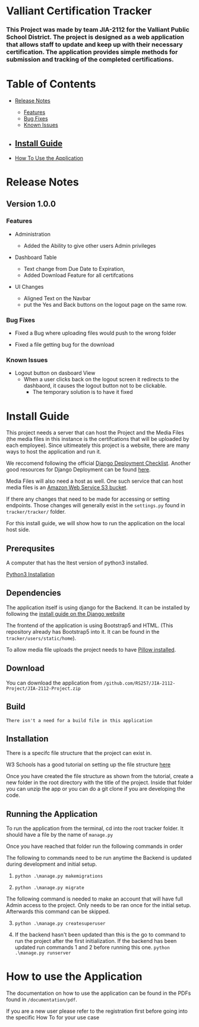 # Valliant Certification Tracker

### This Project was made by team JIA-2112 for the Valliant Public School District. The project is designed as a web application that allows staff to update and keep up with their necessary certification. The application provides simple methods for submission and tracking of the completed certifications. 

# Table of Contents

- [Release Notes](https://github.com/RS257/JIA-2112-Project#version-100)
  
  - [Features](https://github.com/RS257/JIA-2112-Project#features)
  - [Bug Fixes](https://github.com/RS257/JIA-2112-Project#bug-fixes)
  - [Known Issues](https://github.com/RS257/JIA-2112-Project#known-issues)
   
- [Install Guide](https://github.com/RS257/JIA-2112-Project#install-guide)
    - 
- [How To Use the Application]()





# Release Notes

## Version 1.0.0
### Features

- Administration
    - Added the Ability to give other users Admin privileges  

- Dashboard Table
    - Text change from Due Date to Expiration,
    - Added Download Feature for all certifcations

- UI Changes
    - Aligned Text on the Navbar
    - put the Yes and Back buttons on the logout page on the same row.
### Bug Fixes

- Fixed a Bug where uploading files would push to the wrong folder

- Fixed a file getting bug for the download 
### Known Issues 

- Logout button on dasboard View
    - When a user clicks back on the logout screen it redirects to the dashbaord, it causes the 
      logout button not to be clickable.
      - The temporary solution is to have it fixed  


# Install Guide

This project needs a server that can host the Project and the Media Files (the media files in this instance is the certifcations that will be uploaded by each employee). Since ultimeately this project is a website, there are many ways to host the application and run it.

We reccomend following the official [Django Deployment Checklist](https://docs.djangoproject.com/en/4.1/howto/deployment/checklist/).
Another good resources for Django Deployment can be found [here](https://developer.mozilla.org/en-US/docs/Learn/Server-side/Django/Deployment). 

Media Files will also need a host as well. One such service that can host media files is an [Amazon Web Service S3 bucket](https://django-storages.readthedocs.io/en/latest/backends/amazon-S3.html).

If there any changes that need to be made for accessing or setting endpoints. Those changes will generally exist in the `settings.py`
found in `tracker/tracker/` folder.


For this install guide, we will show how to run the application on the local host side. 

## Prerequsites 

A computer that has the ltest version of python3 installed. 

[Python3 Installation](https://www.python.org/downloads/) 

## Dependencies 

The application itself is using django for the Backend. It can be installed by following the [install guide on the Django website](https://docs.djangoproject.com/en/4.1/intro/install/)

The frontend of the application is using Bootstrap5 and HTML. 
(This repository already has Bootstrap5 into it. It can be found in the `tracker/users/static/home`).

To allow media file uploads the project needs to have [Pillow installed](https://pillow.readthedocs.io/en/stable/installation.html). 

## Download

You can download the application from 
`/github.com/RS257/JIA-2112-Project/JIA-2112-Project.zip`

## Build
    There isn't a need for a build file in this application

## Installation 

There is a specifc file structure that the project can exist in.

W3 Schools has a good tutorial on setting up the file structure [here](https://www.w3schools.com/django/django_getstarted.php)

Once you have created the file structure as shown from the tutorial, create a new folder in the root directory with the title of the project. Inside that folder you can unzip the app or you can do a git clone if you are developing the code.  

## Running the Application 

To run the application from the terminal, cd into the root tracker folder. 
It should have a file by the name of `manage.py`

Once you have reached that folder run the following commands in order 

The following to commands need to be run anytime the Backend is updated during development
and initial setup.
1. `python .\manage.py makemigrations`

2. `python .\manage.py migrate`


The following command is needed to make an account that will have full Admin access to the project.
Only needs to be ran once for the initial setup. Afterwards this command can be skipped.

3. `python .\manage.py createsuperuser`

4. If the backend hasn't been updated than this is the go to command to run the project after the first initialization.
   If the backend has been updated run commands 1 and 2 before running this one.
`python .\manage.py runserver`


# How to use the Application

The documentation on how to use the application can be found in the PDFs found in `/documentation/pdf`.

If you are a new user please refer to the registration first before going into the specific How To for your use case 
